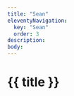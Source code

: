 ```yaml
---
title: "Sean"
eleventyNavigation:
  key: "Sean"
  order: 3
description:
body:
---
```

<h1>{{ title }}</h1>

